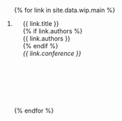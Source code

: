 <div class="publications">
<ol class="bibliography">

{% for link in site.data.wip.main %}

<li>
<div class="pub-row">
  <div class="col-sm-9" style="position: relative;padding-right: 15px;padding-left: 20px;padding-bottom: 100px;">
      <div class="title">{{ link.title }}</div>
      {% if link.authors %} <div class="author">{{ link.authors }}</div> {% endif %}
      <div class="periodical"><em>{{ link.conference }}</em>
      </div>
    <!--div class="links">
      <{% if link.pdf %} 
      <a href="{{ link.pdf }}" class="btn btn-sm z-depth-0" role="button" target="_blank" style="font-size:12px;">PDF</a>
      {% endif %}>
      {% if link.code %} 
      <a href="{{ link.code }}" class="btn btn-sm z-depth-0" role="button" target="_blank" style="font-size:12px;">Code</a>
      {% endif %}
      {% if link.page %} 
      <a href="{{ link.page }}" class="btn btn-sm z-depth-0" role="button" target="_blank" style="font-size:12px;">Project Page</a>
      {% endif %}
      {% if link.bibtex %} 
      <a href="{{ link.bibtex }}" class="btn btn-sm z-depth-0" role="button" target="_blank" style="font-size:12px;">BibTex</a>
      {% endif %}
      {% if link.notes %} 
      <strong> <i style="color:#e74d3c">{{ link.notes }}</i></strong>
      {% endif %}
      {% if link.others %} 
      {{ link.others }}
      {% endif %}
    </div-->
  </div>
</div>
</li>
<!--br-->

{% endfor %}

</ol>
</div>

